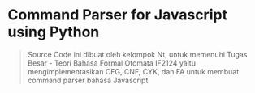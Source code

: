 # Command Parser for Javascript using Python
> Source Code ini dibuat oleh kelompok Nt, untuk memenuhi Tugas Besar - Teori Bahasa Formal Otomata IF2124 yaitu mengimplementasikan
> CFG, CNF, CYK, dan FA untuk membuat command parser bahasa Javascript

